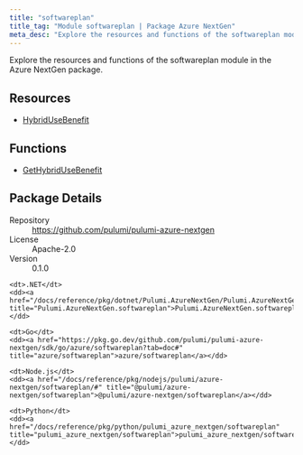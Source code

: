 ```yaml
---
title: "softwareplan"
title_tag: "Module softwareplan | Package Azure NextGen"
meta_desc: "Explore the resources and functions of the softwareplan module in the Azure NextGen package."
---
```


<!-- WARNING: this file was generated by Pulumi Docs Generator. -->
<!-- Do not edit by hand unless you're certain you know what you are doing! -->

Explore the resources and functions of the softwareplan module in the Azure NextGen package.

<h2 id="resources">Resources</h2>
<ul class="api">
    <li><a href="hybridusebenefit" title="HybridUseBenefit"><span class="symbol resource"></span>HybridUseBenefit</a></li>
</ul>

<h2 id="functions">Functions</h2>
<ul class="api">
    <li><a href="gethybridusebenefit" title="GetHybridUseBenefit"><span class="symbol function"></span>GetHybridUseBenefit</a></li>
</ul>

<h2 id="package-details">Package Details</h2>
<dl class="package-details">
	<dt>Repository</dt>
	<dd><a href="https://github.com/pulumi/pulumi-azure-nextgen">https://github.com/pulumi/pulumi-azure-nextgen</a></dd>
	<dt>License</dt>
	<dd>Apache-2.0</dd>
	<dt>Version</dt>
	<dd>0.1.0</dd>
</dl>



<dl class="tabular">

    <dt>.NET</dt>
    <dd><a href="/docs/reference/pkg/dotnet/Pulumi.AzureNextGen/Pulumi.AzureNextGen.softwareplan.html" title="Pulumi.AzureNextGen.softwareplan">Pulumi.AzureNextGen.softwareplan</a></dd>

    <dt>Go</dt>
    <dd><a href="https://pkg.go.dev/github.com/pulumi/pulumi-azure-nextgen/sdk/go/azure/softwareplan?tab=doc#" title="azure/softwareplan">azure/softwareplan</a></dd>

    <dt>Node.js</dt>
    <dd><a href="/docs/reference/pkg/nodejs/pulumi/azure-nextgen/softwareplan/#" title="@pulumi/azure-nextgen/softwareplan">@pulumi/azure-nextgen/softwareplan</a></dd>

    <dt>Python</dt>
    <dd><a href="/docs/reference/pkg/python/pulumi_azure_nextgen/softwareplan" title="pulumi_azure_nextgen/softwareplan">pulumi_azure_nextgen/softwareplan</a></dd>

</dl>

